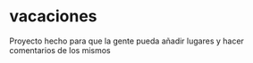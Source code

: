 # vacaciones

Proyecto hecho para que la gente pueda añadir lugares y hacer comentarios de los mismos
